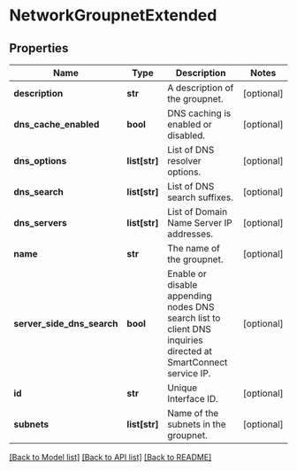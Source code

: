 # NetworkGroupnetExtended

## Properties
Name | Type | Description | Notes
------------ | ------------- | ------------- | -------------
**description** | **str** | A description of the groupnet. | [optional] 
**dns_cache_enabled** | **bool** | DNS caching is enabled or disabled. | [optional] 
**dns_options** | **list[str]** | List of DNS resolver options. | [optional] 
**dns_search** | **list[str]** | List of DNS search suffixes. | [optional] 
**dns_servers** | **list[str]** | List of Domain Name Server IP addresses. | [optional] 
**name** | **str** | The name of the groupnet. | [optional] 
**server_side_dns_search** | **bool** | Enable or disable appending nodes DNS search  list to client DNS inquiries directed at SmartConnect service IP. | [optional] 
**id** | **str** | Unique Interface ID. | [optional] 
**subnets** | **list[str]** | Name of the subnets in the groupnet. | [optional] 

[[Back to Model list]](../README.md#documentation-for-models) [[Back to API list]](../README.md#documentation-for-api-endpoints) [[Back to README]](../README.md)


